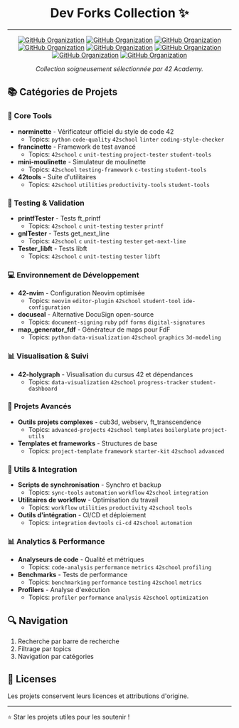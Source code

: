 <div align="center">
  
# Dev Forks Collection ✨
---

[![GitHub Organization](https://img.shields.io/badge/GitHub-42_Academy-purple?logo=github&logoColor=white)](https://github.com/42-academy/.github/blob/main/profile/README.md)
[![GitHub Organization](https://img.shields.io/badge/GitHub-CyberOpsHub-181717?logo=github)](https://github.com/CyberOpsHub)
[![GitHub Organization](https://img.shields.io/badge/GitHub-SmartBot_Guild-181717?logo=github)](https://github.com/SmartBot-Guild)
[![GitHub Organization](https://img.shields.io/badge/GitHub-dev_forks_collection-181717?logo=github)](https://github.com/dev-forks-collection)
[![GitHub Organization](https://img.shields.io/badge/GitHub-42_Projects-181717?logo=github)](https://github.com/404)
[![GitHub Organization](https://img.shields.io/badge/GitHub-42_Career_Hub-181717?logo=github)](https://github.com/42-Career-Hub)
[![GitHub Organization](https://img.shields.io/badge/GitHub-42_Learning-181717?logo=github)](https://github.com/42-Learning)
[![GitHub Organization](https://img.shields.io/badge/GitHub-42_DevTools-181717?logo=github)](https://github.com/42-DevTools)

*Collection soigneusement sélectionnée par 42 Academy.*
</div>

## 📚 Catégories de Projets

### 🔧 Core Tools
- **norminette** - Vérificateur officiel du style de code 42
  - Topics: `python` `code-quality` `42school` `linter` `coding-style-checker`
- **francinette** - Framework de test avancé
  - Topics: `42school` `c` `unit-testing` `project-tester` `student-tools`
- **mini-moulinette** - Simulateur de moulinette
  - Topics: `42school` `testing-framework` `c-testing` `student-tools`
- **42tools** - Suite d'utilitaires
  - Topics: `42school` `utilities` `productivity-tools` `student-tools`

### 🧪 Testing & Validation
- **printfTester** - Tests ft_printf
  - Topics: `42school` `c` `unit-testing` `tester` `printf`
- **gnlTester** - Tests get_next_line
  - Topics: `42school` `c` `unit-testing` `tester` `get-next-line`
- **Tester_libft** - Tests libft
  - Topics: `42school` `c` `unit-testing` `tester` `libft`

### 💻 Environnement de Développement
- **42-nvim** - Configuration Neovim optimisée
  - Topics: `neovim` `editor-plugin` `42school` `student-tool` `ide-configuration`
- **docuseal** - Alternative DocuSign open-source
  - Topics: `document-signing` `ruby` `pdf` `forms` `digital-signatures`
- **map_generator_fdf** - Générateur de maps pour FdF
  - Topics: `python` `data-visualization` `42school` `graphics` `3d-modeling`

### 📊 Visualisation & Suivi
- **42-holygraph** - Visualisation du cursus 42 et dépendances
  - Topics: `data-visualization` `42school` `progress-tracker` `student-dashboard`

### 🎯 Projets Avancés
- **Outils projets complexes** - cub3d, webserv, ft_transcendence
  - Topics: `advanced-projects` `42school` `templates` `boilerplate` `project-utils`
- **Templates et frameworks** - Structures de base
  - Topics: `project-template` `framework` `starter-kit` `42school` `advanced`

### 🔄 Utils & Integration
- **Scripts de synchronisation** - Synchro et backup
  - Topics: `sync-tools` `automation` `workflow` `42school` `integration`
- **Utilitaires de workflow** - Optimisation du travail
  - Topics: `workflow` `utilities` `productivity` `42school` `tools`
- **Outils d'intégration** - CI/CD et déploiement
  - Topics: `integration` `devtools` `ci-cd` `42school` `automation`

### 📊 Analytics & Performance
- **Analyseurs de code** - Qualité et métriques
  - Topics: `code-analysis` `performance` `metrics` `42school` `profiling`
- **Benchmarks** - Tests de performance
  - Topics: `benchmarking` `performance` `testing` `42school` `metrics`
- **Profilers** - Analyse d'exécution
  - Topics: `profiler` `performance` `analysis` `42school` `optimization`

## 🔍 Navigation
1. Recherche par barre de recherche
2. Filtrage par topics
3. Navigation par catégories

## 📝 Licenses
Les projets conservent leurs licences et attributions d'origine.

---
⭐ Star les projets utiles pour les soutenir !
